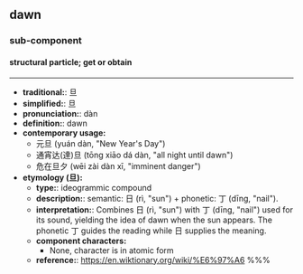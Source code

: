 ## dawn
### sub-component
#### structural particle; get or obtain
---
- **traditional:**: 旦
- **simplified:**: 旦
- **pronunciation:**: dàn
- **definition:**: dawn
- **contemporary usage:**
  - 元旦 (yuán dàn, "New Year's Day")
  - 通宵达(達)旦 (tōng xiāo dá dàn, "all night until dawn")
  - 危在旦夕 (wēi zài dàn xī, "imminent danger")
- **etymology (旦):**
  - **type:**: ideogrammic compound
  - **description:**: semantic: 日 (rì, "sun") + phonetic: 丁 (dīng, "nail").
  - **interpretation:**: Combines 日 (rì, "sun") with 丁 (dīng, "nail") used for its sound, yielding the idea of dawn when the sun appears. The phonetic 丁 guides the reading while 日 supplies the meaning.
  - **component characters:**
    - None, character is in atomic form
  - **reference:**: https://en.wiktionary.org/wiki/%E6%97%A6
%%%